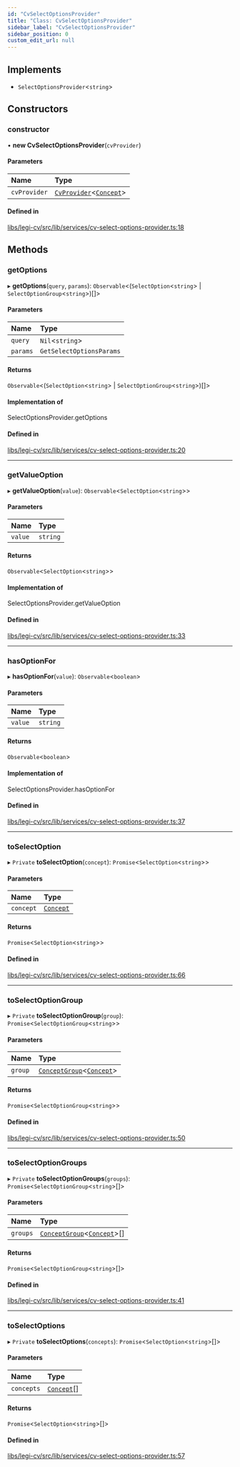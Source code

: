 ```yaml
---
id: "CvSelectOptionsProvider"
title: "Class: CvSelectOptionsProvider"
sidebar_label: "CvSelectOptionsProvider"
sidebar_position: 0
custom_edit_url: null
---
```


## Implements

- `SelectOptionsProvider`<`string`\>

## Constructors

### constructor

• **new CvSelectOptionsProvider**(`cvProvider`)

#### Parameters

| Name | Type |
| :------ | :------ |
| `cvProvider` | [`CvProvider`](../interfaces/CvProvider)<[`Concept`](../interfaces/Concept)\> |

#### Defined in

[libs/legi-cv/src/lib/services/cv-select-options-provider.ts:18](https://github.com/cognizone/ng-cognizone/blob/0401c67/libs/legi-cv/src/lib/services/cv-select-options-provider.ts#L18)

## Methods

### getOptions

▸ **getOptions**(`query`, `params`): `Observable`<(`SelectOption`<`string`\> \| `SelectOptionGroup`<`string`\>)[]\>

#### Parameters

| Name | Type |
| :------ | :------ |
| `query` | `Nil`<`string`\> |
| `params` | `GetSelectOptionsParams` |

#### Returns

`Observable`<(`SelectOption`<`string`\> \| `SelectOptionGroup`<`string`\>)[]\>

#### Implementation of

SelectOptionsProvider.getOptions

#### Defined in

[libs/legi-cv/src/lib/services/cv-select-options-provider.ts:20](https://github.com/cognizone/ng-cognizone/blob/0401c67/libs/legi-cv/src/lib/services/cv-select-options-provider.ts#L20)

___

### getValueOption

▸ **getValueOption**(`value`): `Observable`<`SelectOption`<`string`\>\>

#### Parameters

| Name | Type |
| :------ | :------ |
| `value` | `string` |

#### Returns

`Observable`<`SelectOption`<`string`\>\>

#### Implementation of

SelectOptionsProvider.getValueOption

#### Defined in

[libs/legi-cv/src/lib/services/cv-select-options-provider.ts:33](https://github.com/cognizone/ng-cognizone/blob/0401c67/libs/legi-cv/src/lib/services/cv-select-options-provider.ts#L33)

___

### hasOptionFor

▸ **hasOptionFor**(`value`): `Observable`<`boolean`\>

#### Parameters

| Name | Type |
| :------ | :------ |
| `value` | `string` |

#### Returns

`Observable`<`boolean`\>

#### Implementation of

SelectOptionsProvider.hasOptionFor

#### Defined in

[libs/legi-cv/src/lib/services/cv-select-options-provider.ts:37](https://github.com/cognizone/ng-cognizone/blob/0401c67/libs/legi-cv/src/lib/services/cv-select-options-provider.ts#L37)

___

### toSelectOption

▸ `Private` **toSelectOption**(`concept`): `Promise`<`SelectOption`<`string`\>\>

#### Parameters

| Name | Type |
| :------ | :------ |
| `concept` | [`Concept`](../interfaces/Concept) |

#### Returns

`Promise`<`SelectOption`<`string`\>\>

#### Defined in

[libs/legi-cv/src/lib/services/cv-select-options-provider.ts:66](https://github.com/cognizone/ng-cognizone/blob/0401c67/libs/legi-cv/src/lib/services/cv-select-options-provider.ts#L66)

___

### toSelectOptionGroup

▸ `Private` **toSelectOptionGroup**(`group`): `Promise`<`SelectOptionGroup`<`string`\>\>

#### Parameters

| Name | Type |
| :------ | :------ |
| `group` | [`ConceptGroup`](../interfaces/ConceptGroup)<[`Concept`](../interfaces/Concept)\> |

#### Returns

`Promise`<`SelectOptionGroup`<`string`\>\>

#### Defined in

[libs/legi-cv/src/lib/services/cv-select-options-provider.ts:50](https://github.com/cognizone/ng-cognizone/blob/0401c67/libs/legi-cv/src/lib/services/cv-select-options-provider.ts#L50)

___

### toSelectOptionGroups

▸ `Private` **toSelectOptionGroups**(`groups`): `Promise`<`SelectOptionGroup`<`string`\>[]\>

#### Parameters

| Name | Type |
| :------ | :------ |
| `groups` | [`ConceptGroup`](../interfaces/ConceptGroup)<[`Concept`](../interfaces/Concept)\>[] |

#### Returns

`Promise`<`SelectOptionGroup`<`string`\>[]\>

#### Defined in

[libs/legi-cv/src/lib/services/cv-select-options-provider.ts:41](https://github.com/cognizone/ng-cognizone/blob/0401c67/libs/legi-cv/src/lib/services/cv-select-options-provider.ts#L41)

___

### toSelectOptions

▸ `Private` **toSelectOptions**(`concepts`): `Promise`<`SelectOption`<`string`\>[]\>

#### Parameters

| Name | Type |
| :------ | :------ |
| `concepts` | [`Concept`](../interfaces/Concept)[] |

#### Returns

`Promise`<`SelectOption`<`string`\>[]\>

#### Defined in

[libs/legi-cv/src/lib/services/cv-select-options-provider.ts:57](https://github.com/cognizone/ng-cognizone/blob/0401c67/libs/legi-cv/src/lib/services/cv-select-options-provider.ts#L57)
